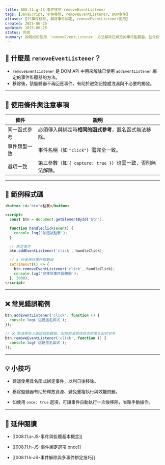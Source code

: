 ```yaml
---
title: 008.11.g-JS-事件移除 removeEventListener  
tags: [JavaScript, 事件移除, removeEventListener, DOM事件]  
aliases: [JS事件移除, 解除事件綁定, removeEventListener使用]  
created: 2025-06-25  
updated: 2025-06-25  
status: 完成  
summary: 說明如何使用 `removeEventListener` 方法解除已綁定的事件監聽器，並介紹常見注意事項與範例。
---
```


## 📌 什麼是 `removeEventListener`？

- `removeEventListener` 是 DOM API 中用來解除已使用 `addEventListener` 綁定的事件監聽器的方法。  
- 移除後，該監聽器不再回應事件，有助於避免記憶體洩漏與不必要的觸發。

---

## 🔎 使用條件與注意事項

| 條件 | 說明 |
|------|------|
| 同一函式參考 | 必須傳入與綁定時**相同的函式參考**，匿名函式無法移除。 |
| 事件類型一致 | 事件名稱（如 `"click"`）需完全一致。 |
| 選項一致 | 第三參數（如 `{ capture: true }`）也需一致，否則無法解除。 |

---

## 🧪 範例程式碼

```html
<button id="btn">點我</button>

<script>
  const btn = document.getElementById('btn');

  function handleClick(event) {
    console.log('按鈕被點擊');
  }

  // 綁定事件
  btn.addEventListener('click', handleClick);

  // 3 秒後移除事件監聽器
  setTimeout(() => {
    btn.removeEventListener('click', handleClick);
    console.log('已移除事件監聽器');
  }, 3000);
</script>
```

---

## ❌ 常見錯誤範例

```javascript
btn.addEventListener('click', function () {
  console.log('這是匿名函式');
});

// ❌ 無法移除上面這個監聽器，因為無法取得原本的匿名函式參考
btn.removeEventListener('click', function () {
  console.log('這是匿名函式');
});
```

---

## 💡 小技巧

- 建議使用具名函式綁定事件，以利日後移除。
    
- 移除監聽器有助於釋放資源、避免重複執行與效能問題。
    
- 如使用 `once: true` 選項，可讓事件自動執行一次後移除，省略手動操作。
    

---

## 🔗 延伸閱讀

- [[008.11.a-JS-事件與監聽基本概念]]
    
- [[008.11.h-JS-事件綁定選項 once]]
    
- [[008.11.k-JS-事件解除與多事件綁定技巧]]